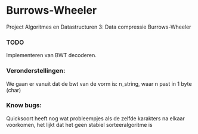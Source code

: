 Burrows-Wheeler
===============

Project Algoritmes en Datastructuren 3: Data compressie Burrows-Wheeler

### TODO

Implementeren van BWT decoderen.

### Veronderstellingen:
We gaan er vanuit dat de bwt van de vorm is: n_string, waar n past in 1 byte (char)   
### Know bugs:
Quicksoort heeft nog wat probleempjes als de zelfde karakters na elkaar voorkomen, het lijkt dat het geen stabiel sorteeralgoritme is